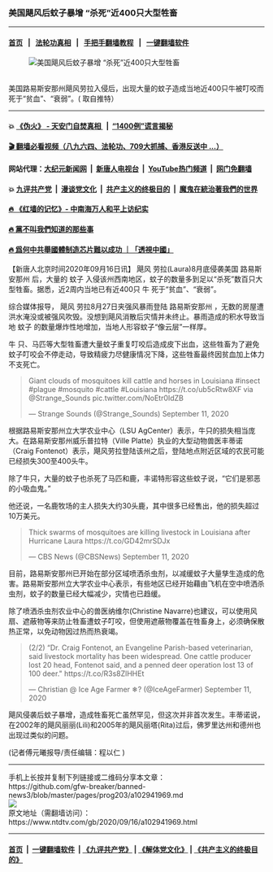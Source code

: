 ### 美国飓风后蚊子暴增 “杀死”近400只大型牲畜
------------------------

#### [首页](https://github.com/gfw-breaker/banned-news3/blob/master/README.md) &nbsp;&nbsp;|&nbsp;&nbsp; [法轮功真相](https://github.com/begood0513/basic/blob/master/README.md)  &nbsp;&nbsp;|&nbsp;&nbsp; [手把手翻墙教程](https://github.com/gfw-breaker/guides/wiki)  &nbsp;&nbsp;|&nbsp;&nbsp; [一键翻墙软件](https://github.com/gfw-breaker/nogfw/blob/master/README.md)  



<div><div class="featured_image">
 <figure>
  <img alt="美国飓风后蚊子暴增 “杀死”近400只大型牲畜" src="https://i.ntdtv.com/assets/uploads/2020/09/2020091651-800x450.jpg"/>
 </figure><br/>
 <span class="caption">
  美国路易斯安那州飓风劳拉入侵后，出现大量的蚊子造成当地近400只牛被叮咬而死于“贫血”、“衰弱”。( 取自推特）
 </span>
</div>
</div><hr/>

#### 💥 [《伪火》 - 天安门自焚真相 ](http://158.247.195.190:10000/videos/blog/weihuo.html)&nbsp; |&nbsp; [“1400例”谎言揭秘  ](http://158.247.195.190:10000/videos/blog/jiexi1400.html)

#### [ 🎬  翻墙必看视频（八九六四、法轮功、709大抓捕、香港反送中 ...）](https://github.com/gfw-breaker/links/blob/master/banned.md)

#### 网站代理：[大纪元新闻网](http://158.247.195.190:10080/gb/) &nbsp;|&nbsp; [新唐人电视台](http://158.247.195.190:8808/gb/)  &nbsp;|&nbsp; [YouTube热门频道](http://158.247.195.190/youtube.html) &nbsp;|&nbsp; [网门免翻墙](http://158.247.195.190:11000/show.aspx?name=ogHome)

#### 💥 [九评共产党](http://158.247.195.190:10000/videos/res/jiuping/)&nbsp; |&nbsp; [漫谈党文化](http://158.247.195.190:10000/videos/res/mtdwh/)&nbsp; |&nbsp; [共产主义的终极目的](http://158.247.195.190:10000/videos/res/zjmd/)&nbsp; |&nbsp; [魔鬼在統治著我們的世界](http://158.247.195.190:10000/videos/res/TheSpecter/)  

#### [ 🔥  《红墙的记忆》- 中南海万人和平上访纪实](http://158.247.195.190:10000/videos/news/../legend/index.html)

#### [ 🔥  黨不叫我們知道的那些事](http://158.247.195.190:10000/videos/news/truth02.html)

#### [ 🔥  爲何中共舉國體制造芯片難以成功 ｜「透視中國」](http://158.247.195.190:10000/videos/news/don03.html)

<div><div class="post_content" itemprop="articleBody">
 <p>
  【新唐人北京时间2020年09月16日讯】
  <ok href="https://www.ntdtv.com/gb/飓风.htm">
   飓风
  </ok>
  劳拉(Laura)8月底侵袭美国
  <ok href="https://www.ntdtv.com/gb/路易斯安那州.htm">
   路易斯安那州
  </ok>
  后，大量的
  <ok href="https://www.ntdtv.com/gb/蚊子.htm">
   蚊子
  </ok>
  入侵该州西南地区，蚊子的数量多到足以“杀死”数百只大型牲畜。据悉，近2周内当地已有近400只
  <ok href="https://www.ntdtv.com/gb/牛.htm">
   牛
  </ok>
  死于“贫血”、“衰弱”。
 </p>
 <p>
  综合媒体报导，
  <ok href="https://www.ntdtv.com/gb/飓风.htm">
   飓风
  </ok>
  劳拉8月27日夹强风暴雨登陆
  <ok href="https://www.ntdtv.com/gb/路易斯安那州.htm">
   路易斯安那州
  </ok>
  ，无数的房屋遭洪水淹没或被强风吹毁。没想到飓风消散后灾情并未终止。暴雨造成的积水导致当地
  <ok href="https://www.ntdtv.com/gb/蚊子.htm">
   蚊子
  </ok>
  的数量爆炸性地增加，当地人形容蚊子“像云层”一样厚。
 </p>
 <p>
  <ok href="https://www.ntdtv.com/gb/牛.htm">
   牛
  </ok>
  只、马匹等大型牲畜遭大量蚊子重复叮咬后造成皮下出血，这些牲畜为了避免蚊子叮咬会不停走动，导致精疲力尽健康情况下降，这些牲畜最终因贫血加上体力不支死亡。
 </p>
 <blockquote class="twitter-tweet">
  <p dir="ltr" lang="en">
   Giant clouds of mosquitoes kill cattle and horses in Louisiana
   <ok href="https://twitter.com/hashtag/insect?src=hash&amp;ref_src=twsrc%5Etfw">
    #insect
   </ok>
   <ok href="https://twitter.com/hashtag/plague?src=hash&amp;ref_src=twsrc%5Etfw">
    #plague
   </ok>
   <ok href="https://twitter.com/hashtag/mosquito?src=hash&amp;ref_src=twsrc%5Etfw">
    #mosquito
   </ok>
   <ok href="https://twitter.com/hashtag/cattle?src=hash&amp;ref_src=twsrc%5Etfw">
    #cattle
   </ok>
   <ok href="https://twitter.com/hashtag/Louisiana?src=hash&amp;ref_src=twsrc%5Etfw">
    #Louisiana
   </ok>
   <ok href="https://t.co/ub5cRtw8XF">
    https://t.co/ub5cRtw8XF
   </ok>
   via
   <ok href="https://twitter.com/Strange_Sounds?ref_src=twsrc%5Etfw">
    @Strange_Sounds
   </ok>
   <ok href="https://t.co/NoEtr0IdZB">
    pic.twitter.com/NoEtr0IdZB
   </ok>
  </p>
  <p>
   — Strange Sounds (@Strange_Sounds)
   <ok href="https://twitter.com/Strange_Sounds/status/1304478217831616512?ref_src=twsrc%5Etfw">
    September 11, 2020
   </ok>
  </p>
 </blockquote>
 <p>
  <script async="" charset="utf-8" src="https://platform.twitter.com/widgets.js">
  </script>
 </p>
 <p>
  <p>
   根据路易斯安那州立大学农业中心（LSU AgCenter）表示，牛只的损失相当庞大。在路易斯安那州威乐普拉特（Ville Platte）执业的大型动物兽医丰蒂诺（Craig Fontenot）表示，飓风劳拉登陆该州之后，登陆地点附近区域的农民可能已经损失300至400头牛。
  </p>
  <p>
   除了牛只，大量的蚊子也杀死了马匹和鹿，丰诺特形容这些蚊子说，“它们是邪恶的小吸血鬼。”
  </p>
  <p>
   他还说，一名鹿牧场的主人损失大约30头鹿，其中很多已经售出，他的损失超过10万美元。
  </p>
  <blockquote class="twitter-tweet">
   <p dir="ltr" lang="en">
    Thick swarms of mosquitoes are killing livestock in Louisiana after Hurricane Laura
    <ok href="https://t.co/GD42mrSDJx">
     https://t.co/GD42mrSDJx
    </ok>
   </p>
   <p>
    — CBS News (@CBSNews)
    <ok href="https://twitter.com/CBSNews/status/1304397904619204609?ref_src=twsrc%5Etfw">
     September 11, 2020
    </ok>
   </p>
  </blockquote>
  <p>
   <script async="" charset="utf-8" src="https://platform.twitter.com/widgets.js">
   </script>
  </p>
  <p>
   <p>
    目前，路易斯安那州已开始在部分区域喷洒杀虫剂，以减缓蚊子大量孳生造成的危害。路易斯安那州立大学农业中心表示，有些地区已经开始藉由飞机在空中喷洒杀虫剂，蚊子的数量已经大幅减少，灾情也已趋缓。
   </p>
   <p>
    除了喷洒杀虫剂农业中心的兽医纳维尔(Christine Navarre)也建议，可以使用风扇、遮蔽物等来防止牲畜遭蚊子叮咬，但使用遮蔽物覆盖在牲畜身上，必须确保散热正常，以免动物因过热而热衰竭。
   </p>
   <blockquote class="twitter-tweet">
    <p dir="ltr" lang="en">
     (2/2) “Dr. Craig Fontenot, an Evangeline Parish-based veterinarian, said livestock mortality has been widespread. One cattle producer lost 20 head, Fontenot said, and a penned deer operation lost 13 of 100 deer."
     <ok href="https://t.co/R3s8ZlHHEt">
      https://t.co/R3s8ZlHHEt
     </ok>
    </p>
    <p>
     — Christian @ Ice Age Farmer ❄? (@IceAgeFarmer)
     <ok href="https://twitter.com/IceAgeFarmer/status/1304305055961501696?ref_src=twsrc%5Etfw">
      September 11, 2020
     </ok>
    </p>
   </blockquote>
   <p>
    <script async="" charset="utf-8" src="https://platform.twitter.com/widgets.js">
    </script>
   </p>
   <p>
    <p>
     飓风侵袭后蚊子暴增，造成牲畜死亡虽然罕见，但这次并非首次发生。丰蒂诺说，在2002年的飓风丽丽(Lili)和2005年的飓风丽塔(Rita)过后，佛罗里达州和德州也出现过类似的问题。
    </p>
    <p>
     (记者傅元曦报导/责任编辑：程以仁 )
    </p>
    <div class="single_ad">
    </div>
   </p>
  </p>
 </p>
</div>
</div>
<hr/>
手机上长按并复制下列链接或二维码分享本文章：<br/>
https://github.com/gfw-breaker/banned-news3/blob/master/pages/prog203/a102941969.md <br/>
<a href='https://github.com/gfw-breaker/banned-news3/blob/master/pages/prog203/a102941969.md'><img src='https://github.com/gfw-breaker/banned-news3/blob/master/pages/prog203/a102941969.md.png'/></a> <br/>
原文地址（需翻墙访问）：https://www.ntdtv.com/gb/2020/09/16/a102941969.html


------------------------
#### [首页](https://github.com/gfw-breaker/banned-news3/blob/master/README.md) &nbsp;|&nbsp; [一键翻墙软件](https://github.com/gfw-breaker/nogfw/blob/master/README.md) &nbsp;| [《九评共产党》](https://github.com/gfw-breaker/9ping.md/blob/master/README.md#九评之一评共产党是什么) | [《解体党文化》](https://github.com/gfw-breaker/jtdwh.md/blob/master/README.md) | [《共产主义的终极目的》](https://github.com/gfw-breaker/gczydzjmd.md/blob/master/README.md)


<img src='http://gfw-breaker.win/banned-news3/pages/prog203/a102941969.md' width='0px' height='0px'/>